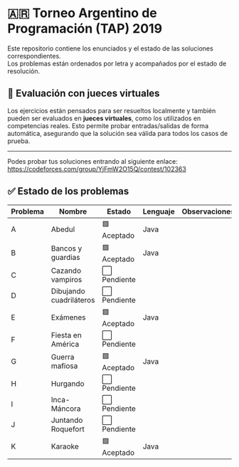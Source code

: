 # 🇦🇷 **Torneo Argentino de Programación (TAP) 2019**

Este repositorio contiene los enunciados y el estado de las soluciones correspondientes.  
Los problemas están ordenados por letra y acompañados por el estado de resolución.
## 🧪 Evaluación con jueces virtuales

Los ejercicios están pensados para ser resueltos localmente y también pueden ser evaluados en **jueces virtuales**, como los utilizados en competencias reales. Esto permite probar entradas/salidas de forma automática, asegurando que la solución sea válida para todos los casos de prueba.

---
Podes probar tus soluciones entrando al siguiente enlace:
https://codeforces.com/group/YjFmW2O15Q/contest/102363
## ✅ Estado de los problemas

| Problema | Nombre                   | Estado       | Lenguaje | Observaciones                  |
|----------|--------------------------|--------------|----------|--------------------------------|
| A        | Abedul                   | 🟩 Aceptado | Java     |                                |
| B        | Bancos y guardias        | 🟩 Aceptado | Java     |                                |
| C        | Cazando vampiros         | ⬜ Pendiente|          |                                |
| D        | Dibujando cuadriláteros  | ⬜ Pendiente|          |                                |
| E        | Exámenes                 | 🟩 Aceptado | Java     |                                |
| F        | Fiesta en América        | ⬜ Pendiente|          |                                |
| G        | Guerra mafiosa           | 🟩 Aceptado | Java     |                                |
| H        | Hurgando                 | ⬜ Pendiente|          |                                |
| I        | Inca-Máncora             | ⬜ Pendiente|          |                                |
| J        | Juntando Roquefort       | ⬜ Pendiente|          |                                |
| K        | Karaoke                  | 🟩 Aceptado | Java     |                                |